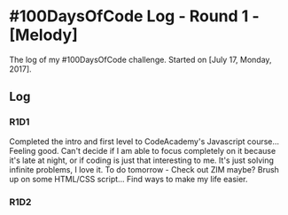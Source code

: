 # #100DaysOfCode Log - Round 1 - [Melody]

The log of my #100DaysOfCode challenge. Started on [July 17, Monday, 2017].

## Log

### R1D1
Completed the intro and first level to CodeAcademy's Javascript course... Feeling good. Can't decide if I am able to focus completely on it because it's late at night, or if coding is just that interesting to me. It's just solving infinite problems, I love it. To do tomorrow - Check out ZIM maybe? Brush up on some HTML/CSS script... Find ways to make my life easier.

### R1D2
